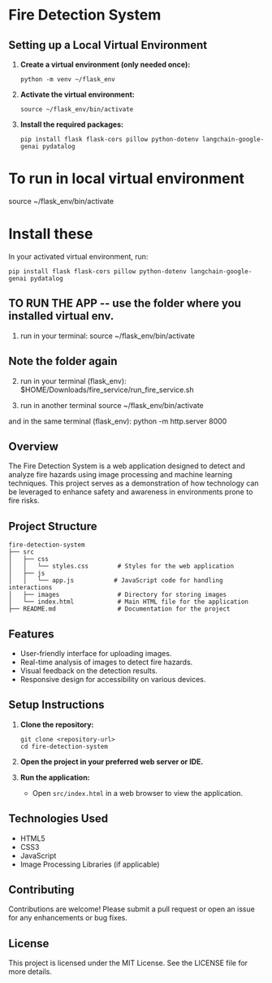 # Fire Detection System


## Setting up a Local Virtual Environment

1. **Create a virtual environment (only needed once):**
   ```
   python -m venv ~/flask_env
   ```

2. **Activate the virtual environment:**
   ```
   source ~/flask_env/bin/activate
   ```

3. **Install the required packages:**
   ```
   pip install flask flask-cors pillow python-dotenv langchain-google-genai pydatalog
   ```

# To run in local virtual environment
source ~/flask_env/bin/activate

# Install these
In your activated virtual environment, run:

```
pip install flask flask-cors pillow python-dotenv langchain-google-genai pydatalog
```

## TO RUN THE APP -- use the folder where you installed virtual env. ##
1. run in your terminal: 
source ~/flask_env/bin/activate

## Note the folder again ##
2. run in your terminal (flask_env): 
$HOME/Downloads/fire_service/run_fire_service.sh

3. run in another terminal
source ~/flask_env/bin/activate

and in the same terminal (flask_env): 
python -m http.server 8000

## Overview
The Fire Detection System is a web application designed to detect and analyze fire hazards using image processing and machine learning techniques. This project serves as a demonstration of how technology can be leveraged to enhance safety and awareness in environments prone to fire risks.

## Project Structure
```
fire-detection-system
├── src
│   ├── css
│   │   └── styles.css        # Styles for the web application
│   ├── js
│   │   └── app.js           # JavaScript code for handling interactions
│   ├── images                # Directory for storing images
│   └── index.html            # Main HTML file for the application
├── README.md                 # Documentation for the project
```

## Features
- User-friendly interface for uploading images.
- Real-time analysis of images to detect fire hazards.
- Visual feedback on the detection results.
- Responsive design for accessibility on various devices.

## Setup Instructions
1. **Clone the repository:**
   ```
   git clone <repository-url>
   cd fire-detection-system
   ```

2. **Open the project in your preferred web server or IDE.**

3. **Run the application:**
   - Open `src/index.html` in a web browser to view the application.

## Technologies Used
- HTML5
- CSS3
- JavaScript
- Image Processing Libraries (if applicable)

## Contributing
Contributions are welcome! Please submit a pull request or open an issue for any enhancements or bug fixes.

## License
This project is licensed under the MIT License. See the LICENSE file for more details.
